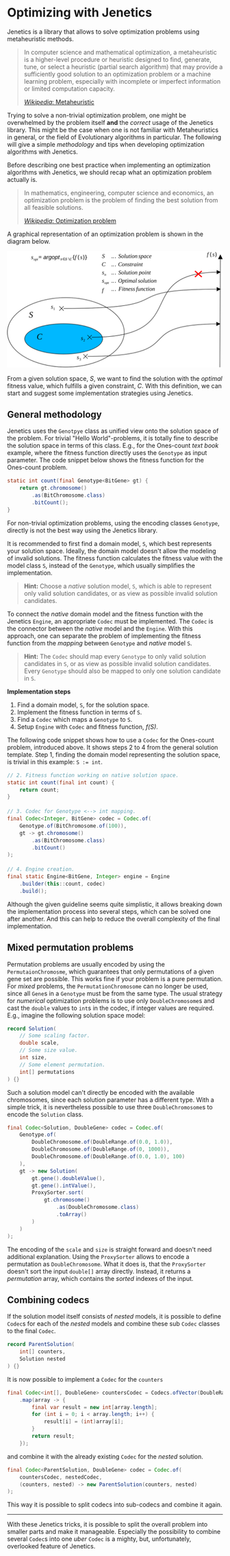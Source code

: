 # Optimizing with Jenetics

Jenetics is a library that allows to solve optimization problems using metaheuristic methods.

> In computer science and mathematical optimization, a metaheuristic is a higher-level procedure or heuristic designed to find, generate, tune, or select a heuristic (partial search algorithm) that may provide a sufficiently good solution to an optimization problem or a machine learning problem, especially with incomplete or imperfect information or limited computation capacity.
> 
> [_Wikipedia_: Metaheuristic](https://en.wikipedia.org/wiki/Metaheuristic)

Trying to solve a non-trivial optimization problem, one might be overwhelmed by the problem itself **and** the _correct_ usage of the Jenetics library. This might be the case when one is not familiar with Metaheuristics in general, or the field of Evolutionary algorithms in particular. The following will give a simple _methodology_ and tips when developing optimization algorithms with Jenetics.

Before describing one best practice when implementing an optimization algorithms with Jenetics, we should recap what an optimization problem actually is.

> In mathematics, engineering, computer science and economics, an optimization problem is the problem of finding the best solution from all feasible solutions.
> 
> [_Wikipedia_: Optimization problem](https://en.wikipedia.org/wiki/Optimization_problem)

A graphical representation of an optimization problem is shown in the diagram below.

![SVG Image](jenetics.doc/src/main/resources/graphic/OptimizationProblem.svg)

 From a given solution space, _S_, we want to find the solution with the _optimal_ fitness value, which fulfills a given constraint, _C_. With this definition, we can start and suggest some implementation strategies using Jenetics.

## General methodology

Jenetics uses the `Genotpye` class as unified view onto the solution space of the problem. For trivial "Hello World"-problems, it is totally fine to describe the solution space in terms of this class. E.g., for the Ones-count _text book_ example, where the fitness function directly uses the `Genotype` as input parameter. The code snippet below shows the fitness function for the Ones-count problem.

```java
static int count(final Genotype<BitGene> gt) {
    return gt.chromosome()
        .as(BitChromosome.class)
        .bitCount();
}
```

For non-trivial optimization problems, using the encoding classes  `Genotype`, directly is not the best way using the Jenetics library. 

It is recommended to first find a domain model, `S`, which best represents your solution space. Ideally, the domain model doesn't allow the modeling of invalid solutions. The fitness function calculates the fitness value with the model class `S`, instead of the `Genotype`, which usually simplifies the implementation. 

> **Hint:** Choose a _native_ solution model, `S`, which is able to represent only valid solution candidates, or as view as possible invalid solution candidates.

To connect the _native_ domain model and the fitness function with the Jenetics `Engine`, an appropriate `Codec` must be implemented. The `Codec` is the connector between the _native_ model and the `Engine`. With this approach, one can separate the problem of implementing the fitness function from the _mapping_ between `Genotype` and _native_ model `S`.

> **Hint:** The `Codec` should map every `Genotype` to only valid solution candidates in `S`, or as view as possible invalid solution candidates. Every `Genotype` should also be mapped to only one solution candidate in `S`.

**Implementation steps**
1) Find a domain model, `S`, for the solution space.
2) Implement the fitness function in terms of `S`.
3) Find a `Codec` which maps a `Genotype` to `S`. 
4) Setup `Engine` with `Codec` and fitness function, _f(S)_.

The following code snippet shows how to use a `Codec` for the Ones-count problem, introduced above. It shows steps 2 to 4 from the general solution template. Step 1, finding the domain model representing the solution space, is trivial in this example: `S := int`.

```java
// 2. Fitness function working on native solution space.
static int count(final int count) {
    return count;
}

// 3. Codec for Genotype <--> int mapping.
final Codec<Integer, BitGene> codec = Codec.of(
    Genotype.of(BitChromosome.of(100)),
    gt -> gt.chromosome()
        .as(BitChromosome.class)
        .bitCount()
);

// 4. Engine creation.
final static Engine<BitGene, Integer> engine = Engine
    .builder(this::count, codec)
    .build();
```

Although the given guideline seems quite simplistic, it allows breaking down the implementation process into several steps, which can be solved one after another. And this can help to reduce the overall complexity of the final implementation.

## Mixed permutation problems

Permutation problems are usually encoded by using the `PermutaionChromosme`, which guarantees that only permutations of a given gene set are possible. This works fine if your problem is a pure permutation. For _mixed_ problems, the `PermutationChromosome` can no longer be used, since all `Gene`s in a `Genotype` must be from the same type. The usual strategy for _numerical_ optimization problems is to use only `DoubleChromosome`s and cast the `double` values to `int`s in the codec, if integer values are required. E.g., imagine the following solution space model:

```java
record Solution(
    // Some scaling factor.
    double scale,
    // Some size value.
    int size,
    // Some element permutation.
    int[] permutations
) {}
```

Such a solution model can't directly be encoded with the available chromosomes, since each solution parameter has a different type. With a simple trick, it is nevertheless possible to use three `DoubleChromosome`s to encode the `Solution` class.

```java
final Codec<Solution, DoubleGene> codec = Codec.of(
    Genotype.of(
        DoubleChromosome.of(DoubleRange.of(0.0, 1.0)),
        DoubleChromosome.of(DoubleRange.of(0, 1000)),
        DoubleChromosome.of(DoubleRange.of(0.0, 1.0), 100)
    ),
    gt -> new Solution(
        gt.gene().doubleValue(),
        gt.gene().intValue(),
        ProxySorter.sort(
            gt.chromosome()
                .as(DoubleChromosome.class)
                .toArray()
        )
    )
);
```

The encoding of the `scale` and `size` is straight forward and doesn't need additional explanation. Using the `ProxySorter` allows to encode a permutation as `DoubleChromosome`. What it does is, that the `ProxySorter` doesn't sort the input `double[]` array directly. Instead, it returns a _permutation_ array, which contains the _sorted_ indexes of the input.

## Combining codecs

If the solution model itself consists of _nested_ models, it is possible to define `Codec`s for each of the _nested_ models and combine these sub `Codec` classes to the final `Codec`.

```java
record ParentSolution(
    int[] counters,
    Solution nested
) {}
```

It is now possible to implement a `Codec` for the `counters`

```java
final Codec<int[], DoubleGene> countersCodec = Codecs.ofVector(DoubleRange.of(0.0, 1000.0))
    .map(array -> {
        final var result = new int[array.length];
        for (int i = 0; i < array.length; i++) {
            result[i] = (int)array[i];
        }
        return result;
    });
```

and combine it with the already existing `Codec` for the _nested_ solution.

```java
final Codec<ParentSolution, DoubleGene> codec = Codec.of(
    countersCodec, nestedCodec,
    (counters, nested) -> new ParentSolution(counters, nested)
);
```

This way it is possible to split codecs into sub-codecs and combine it again.

***

With these Jenetics tricks, it is possible to split the overall problem into smaller parts and make it manageable. Especially the possibility to combine several `Codec`s into one _uber_ `Codec` is a mighty, but, unfortunately, overlooked feature of Jenetics. 